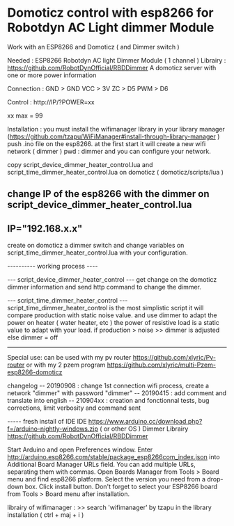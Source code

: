 # Domoticz control with esp8266 for Robotdyn AC Light dimmer Module

Work with an ESP8266 and Domoticz ( and Dimmer switch ) 

Needed : 
ESP8266 
Robotdyn AC light Dimmer Module ( 1 channel ) 
Librairy : https://github.com/RobotDynOfficial/RBDDimmer
A domoticz server with one or more power information


Connection  : 
GND > GND
VCC > 3V 
ZC > D5
PWM > D6 

Control : 
http://IP/?POWER=xx
 
xx max = 99 

Installation : 
you must install the wifimanager library in your library manager (https://github.com/tzapu/WiFiManager#install-through-library-manager ) 
push .ino file on the esp8266. at the first start it will create a new wifi network ( dimmer ) pwd : dimmer 
and you can configure your network.

copy script_device_dimmer_heater_control.lua and script_time_dimmer_heater_control.lua on domoticz ( domoticz/scripts/lua ) 

change IP of the esp8266 with the dimmer  on script_device_dimmer_heater_control.lua
-------------
IP="192.168.x.x"
-------------

create on domoticz a dimmer switch
and change variables on script_time_dimmer_heater_control.lua with your configuration. 

---------- working process  ---- 

--- script_device_dimmer_heater_control --- 
get change on the domoticz dimmer information and send http command to change the dimmer. 

--- script_time_dimmer_heater_control --- 
script_time_dimmer_heater_control is the most simplistic script 
it will compare production with static noise value. 
and use dimmer to adapt the power on heater ( water heater, etc ) 
the power of resistive load is a static value to adapt with your load. 
if production > noise >> dimmer is adjusted else dimmer = off

--- 

Special use: can be used with my pv router https://github.com/xlyric/Pv-router
or with my 2 pzem program https://github.com/xlyric/multi-Pzem-esp8266-domoticz



changelog
-- 20190908 : change 1st connection wifi process, create a network "dimmer" with password "dimmer"
-- 20190415 : add comment and translate into english 
-- 210904xx : creation and fonctionnal tests, bug corrections, limit verbosity and command sent

----- fresh install of IDE
IDE
https://www.arduino.cc/download.php?f=/arduino-nightly-windows.zip ( or other OS ) 
Dimmer Librairy
https://github.com/RobotDynOfficial/RBDDimmer

Start Arduino and open Preferences window.
Enter http://arduino.esp8266.com/stable/package_esp8266com_index.json into Additional Board Manager URLs field. You can add multiple URLs, separating them with commas.
Open Boards Manager from Tools > Board menu and find esp8266 platform.
Select the version you need from a drop-down box.
Click install button.
Don't forget to select your ESP8266 board from Tools > Board menu after installation.


librairy of wifimanager : >> search  'wifimanager'  by tzapu in the library installation  ( ctrl + maj + i )






